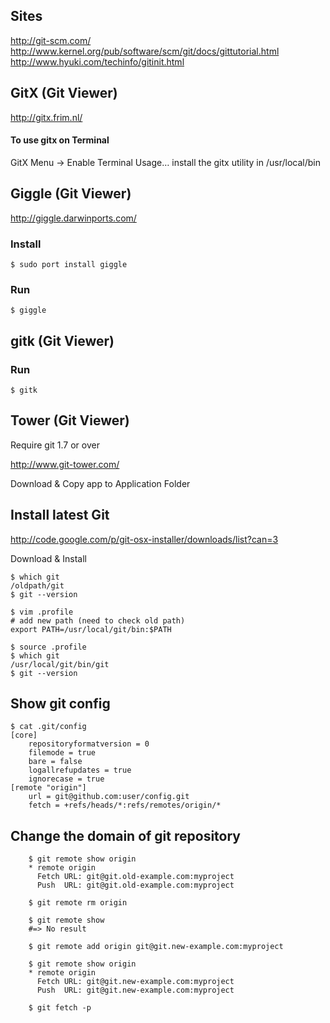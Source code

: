 ## Sites

<http://git-scm.com/>
<http://www.kernel.org/pub/software/scm/git/docs/gittutorial.html>
<http://www.hyuki.com/techinfo/gitinit.html>

## GitX (Git Viewer)

<http://gitx.frim.nl/>

#### To use gitx on Terminal

GitX Menu -> Enable Terminal Usage…
install the gitx utility in /usr/local/bin

## Giggle (Git Viewer)

<http://giggle.darwinports.com/>

### Install

    $ sudo port install giggle

### Run

    $ giggle

## gitk (Git Viewer)

### Run
    $ gitk

## Tower (Git Viewer)

Require git 1.7 or over

<http://www.git-tower.com/>

Download & Copy app to Application Folder

## Install latest Git

<http://code.google.com/p/git-osx-installer/downloads/list?can=3>

Download & Install

    $ which git
    /oldpath/git
    $ git --version

    $ vim .profile
    # add new path (need to check old path)
    export PATH=/usr/local/git/bin:$PATH

    $ source .profile
    $ which git
    /usr/local/git/bin/git
    $ git --version

## Show git config

    $ cat .git/config
    [core]
    	repositoryformatversion = 0
    	filemode = true
    	bare = false
    	logallrefupdates = true
    	ignorecase = true
    [remote "origin"]
    	url = git@github.com:user/config.git
    	fetch = +refs/heads/*:refs/remotes/origin/*

## Change the domain of git repository

		$ git remote show origin
		* remote origin
		  Fetch URL: git@git.old-example.com:myproject
		  Push  URL: git@git.old-example.com:myproject

		$ git remote rm origin

		$ git remote show
		#=> No result

		$ git remote add origin git@git.new-example.com:myproject

		$ git remote show origin
		* remote origin
		  Fetch URL: git@git.new-example.com:myproject
		  Push  URL: git@git.new-example.com:myproject

		$ git fetch -p